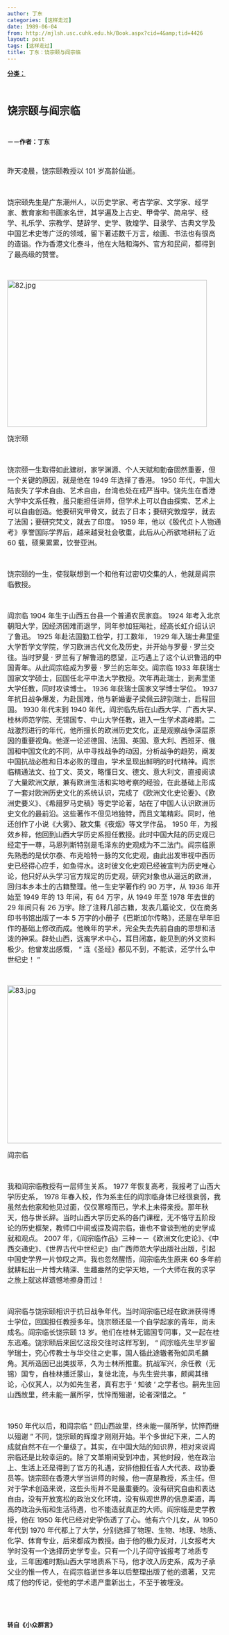 ```yaml
---
author: 丁东
categories: [这样走过]
date: 1989-06-04
from: http://mjlsh.usc.cuhk.edu.hk/Book.aspx?cid=4&amp;tid=4426
layout: post
tags: [这样走过]
title: 丁东：饶宗颐与阎宗临
---
```


<div style="margin: 15px 10px 10px 0px;">
<div>
<span id="ctl00_ContentPlaceHolder1_chapter1_SubjectLabel" style="font-weight:bold;text-decoration:underline;">
   分类：
  </span>
</div>
<p class="p1">
<b>
<font size="5">
<span class="s1">
</span>
<br/>
</font>
</b>
</p>
<p class="p2">
<span class="s1">
<b>
<font size="5">
     饶宗颐与阎宗临
    </font>
</b>
</span>
</p>
<p class="p2">
<span class="s1">
<b>
<br/>
</b>
</span>
</p>
<p class="p2">
<span class="s1">
<b>
    －－作者：丁东
   </b>
</span>
</p>
<p class="p1">
<span class="s1">
</span>
<br/>
</p>
<p class="p2">
<font size="3">
<span class="s1">
    昨天凌晨，饶宗颐教授以
   </span>
<span class="s2">
    101
   </span>
<span class="s1">
    岁高龄仙逝。
   </span>
</font>
</p>
<p class="p1">
<font size="3">
<span class="s1">
</span>
<br/>
</font>
</p>
<p class="p2">
<span class="s1">
<font size="3">
    饶宗颐先生是广东潮州人，以历史学家、考古学家、文学家、经学家、教育家和书画家名世，其学遍及上古史、甲骨学、简帛学、经学、礼乐学、宗教学、楚辞学、史学、敦煌学、目录学、古典文学及中国艺术史等广泛的领域，留下著述数千万言，绘画、书法也有很高的造诣。作为香港文化泰斗，他在大陆和海外、官方和民间，都得到了最高级的赞誉。
   </font>
</span>
</p>
<p class="p1">
<font size="3">
<span class="s1">
</span>
<br/>
</font>
</p>
<p class="p3">
<span class="s1">
<font size="3">
<img alt="82.jpg" border="0" height="338" src="https://i.imgur.com/vpMnnXw.jpg" width="460"/>
</font>
</span>
</p>
<p class="p2">
<span class="s1">
<font size="3">
    饶宗颐
   </font>
</span>
</p>
<p class="p1">
<font size="3">
<span class="s1">
</span>
<br/>
</font>
</p>
<p class="p2">
<font size="3">
<span class="s1">
    饶宗颐一生取得如此建树，家学渊源、个人天赋和勤奋固然重要，但一个关键的原因，就是他在
   </span>
<span class="s2">
    1949
   </span>
<span class="s1">
    年选择了香港。
   </span>
<span class="s2">
    1950
   </span>
<span class="s1">
    年代，中国大陆丧失了学术自由、艺术自由，台湾也处在戒严当中。饶先生在香港大学中文系任教，虽只能担任讲师，但学术上可以自由探索、艺术上可以自由创造。他要研究甲骨文，就去了日本；要研究敦煌学，就去了法国；要研究梵文，就去了印度。
   </span>
<span class="s2">
    1959
   </span>
<span class="s1">
    年，他以《殷代贞卜人物通考》享誉国际学界后，越来越受社会敬重，此后从心所欲地耕耘了近
   </span>
<span class="s2">
    60
   </span>
<span class="s1">
    载，硕果累累，饮誉亚洲。
   </span>
</font>
</p>
<p class="p1">
<font size="3">
<span class="s1">
</span>
<br/>
</font>
</p>
<p class="p2">
<span class="s1">
<font size="3">
    饶宗颐的一生，使我联想到一个和他有过密切交集的人，他就是阎宗临教授。
   </font>
</span>
</p>
<p class="p1">
<font size="3">
<span class="s1">
</span>
<br/>
</font>
</p>
<p class="p2">
<font size="3">
<span class="s1">
    阎宗临
   </span>
<span class="s2">
    1904
   </span>
<span class="s1">
    年生于山西五台县一个普通农民家庭。
   </span>
<span class="s2">
    1924
   </span>
<span class="s1">
    年考入北京朝阳大学，因经济困难而退学，同年参加狂飚社，经高长虹介绍认识了鲁迅。
   </span>
<span class="s2">
    1925
   </span>
<span class="s1">
    年赴法国勤工俭学，打工数年，
   </span>
<span class="s2">
    1929
   </span>
<span class="s1">
    年入瑞士弗里堡大学哲学文学院，学习欧洲古代文化及历史，并开始与罗曼
   </span>
<span class="s2">
    ·
   </span>
<span class="s1">
    罗兰交往。当时罗曼
   </span>
<span class="s2">
    ·
   </span>
<span class="s1">
    罗兰有了解鲁迅的愿望，正巧遇上了这个认识鲁迅的中国青年。从此阎宗临成为罗曼
   </span>
<span class="s2">
    ·
   </span>
<span class="s1">
    罗兰的忘年交。阎宗临
   </span>
<span class="s2">
    1933
   </span>
<span class="s1">
    年获瑞士国家文学硕士，回国任北平中法大学教授。次年再赴瑞士，到弗里堡大学任教，同时攻读博士。
   </span>
<span class="s2">
    1936
   </span>
<span class="s1">
    年获瑞士国家文学博士学位。
   </span>
<span class="s2">
    1937
   </span>
<span class="s1">
    年抗日战争爆发，为赴国难，他与新婚妻子梁佩云辞别瑞士，启程回国。
   </span>
<span class="s2">
    1930
   </span>
<span class="s1">
    年代末到
   </span>
<span class="s2">
    1940
   </span>
<span class="s1">
    年代，阎宗临先后在山西大学、广西大学、桂林师范学院、无锡国专、中山大学任教，进入一生学术高峰期。二战激烈进行的年代，他所擅长的欧洲历史文化，正是观察战争深层原因的重要视角。他逐一论述德国、法国、英国、意大利、西班牙、俄国和中国文化的不同，从中寻找战争的动因，分析战争的趋势，阐发中国抗战必胜和日本必败的理由，学术呈现出鲜明的时代精神。阎宗临精通法文、拉丁文、英文，略懂日文、德文、意大利文，直接阅读了大量欧洲文献，兼有欧洲生活和实地考察的经验，在此基础上形成了一套对欧洲历史文化的系统认识，完成了《欧洲文化史论要》、《欧洲史要义》、《希腊罗马史稿》等史学论著，站在了中国人认识欧洲历史文化的最前沿。这些著作不但见地独特，而且文笔精彩。同时，他还创作了小说《大雾》、散文集《夜烟》等文学作品。
   </span>
<span class="s2">
    1950
   </span>
<span class="s1">
    年，为报效乡梓，他回到山西大学历史系担任教授。此时中国大陆的历史观已经定于一尊，马恩列斯特别是毛泽东的史观成为不二法门。阎宗临原先熟悉的是伏尔泰、布克哈特一脉的文化史观，由此出发审视中西历史已经得心应手，如鱼得水。这时彼文化史观已经被宣判为历史唯心论，他只好从头学习官方规定的历史观，研究对象也从遥远的欧洲，回归本乡本土的古籍整理。他一生史学著作约
   </span>
<span class="s2">
    90
   </span>
<span class="s1">
    万字，从
   </span>
<span class="s2">
    1936
   </span>
<span class="s1">
    年开始至
   </span>
<span class="s2">
    1949
   </span>
<span class="s1">
    年的
   </span>
<span class="s2">
    13
   </span>
<span class="s1">
    年间，有
   </span>
<span class="s2">
    64
   </span>
<span class="s1">
    万字，从
   </span>
<span class="s2">
    1949
   </span>
<span class="s1">
    年至
   </span>
<span class="s2">
    1978
   </span>
<span class="s1">
    年去世的
   </span>
<span class="s2">
    29
   </span>
<span class="s1">
    年间只有
   </span>
<span class="s2">
    26
   </span>
<span class="s1">
    万字。除了注释几部古籍，发表几篇论文，仅在商务印书书馆出版了一本
   </span>
<span class="s2">
    5
   </span>
<span class="s1">
    万字的小册子《巴斯加尔传略》，还是在早年旧作的基础上修改而成。他晚年的学术，完全失去先前自由的思想和活泼的神采。辟处山西，远离学术中心，耳目闭塞，能见到的外文资料极少。他曾发出感慨，
   </span>
<span class="s2">
    “
   </span>
<span class="s1">
    连《圣经》都见不到，不能读，还学什么中世纪史！
   </span>
<span class="s2">
    ”
   </span>
</font>
</p>
<p class="p1">
<font size="3">
<span class="s1">
</span>
<br/>
</font>
</p>
<p class="p3">
<span class="s1">
<font size="3">
<img alt="83.jpg" border="0" height="364" src="https://i.imgur.com/opPUksC.jpeg" width="550"/>
</font>
</span>
</p>
<p class="p2">
<span class="s1">
<font size="3">
    阎宗临
   </font>
</span>
</p>
<p class="p1">
<font size="3">
<span class="s1">
</span>
<br/>
</font>
</p>
<p class="p2">
<font size="3">
<span class="s1">
    我和阎宗临教授有一层师生关系。
   </span>
<span class="s2">
    1977
   </span>
<span class="s1">
    年恢复高考，我报考了山西大学历史系，
   </span>
<span class="s2">
    1978
   </span>
<span class="s1">
    年春入校，作为系主任的阎宗临身体已经很衰弱，我虽然去他家和他见过面，仅仅寒暄而已，学术上未得亲授。那年秋天，他与世长辞。当时山西大学历史系的各门课程，无不恪守五阶段论的历史框架，教师口中间或提及阎宗临，谁也不曾谈到他的史学成就和观点。
   </span>
<span class="s2">
    2007
   </span>
<span class="s1">
    年，《阎宗临作品》三种－－《欧洲文化史论》、《中西交通史》、《世界古代中世纪史》由广西师范大学出版社出版，引起中国史学界一片惊叹之声。我也忽然醒悟，阎宗临先生原来
   </span>
<span class="s2">
    60
   </span>
<span class="s1">
    多年前就耕耘出一片博大精深、生趣盎然的史学天地，一个大师在我的求学之旅上就这样遗憾地擦身而过！
   </span>
</font>
</p>
<p class="p1">
<font size="3">
<span class="s1">
</span>
<br/>
</font>
</p>
<p class="p2">
<font size="3">
<span class="s1">
    阎宗临与饶宗颐相识于抗日战争年代。当时阎宗临已经在欧洲获得博士学位，回国担任教授多年。饶宗颐还是一个自学起家的青年，尚未成名。阎宗临长饶宗颐
   </span>
<span class="s2">
    13
   </span>
<span class="s1">
    岁。他们在桂林无锡国专同事，又一起在桂东逃难。饶宗颐后来回忆这段交往时这样写到，
   </span>
<span class="s2">
    “
   </span>
<span class="s1">
    阎宗临先生早岁留学瑞士，究心传教士与华交往之史事，国人循此途辙者殆如凤毛麟角。其所造固已出类拔萃，久为士林所推重。抗战军兴，余任教（无锡）国专，自桂林播迁蒙山，复徙北流，与先生尝共事，颇闻其绪论，心仪其人，以为如先生者，真有志于
   </span>
<span class="s2">
    ‘
   </span>
<span class="s1">
    知彼
   </span>
<span class="s2">
    ’
   </span>
<span class="s1">
    之学者也。嗣先生回山西故里，终未能一展所学，忧悴而殂谢，论者深惜之。
   </span>
<span class="s2">
    ”
   </span>
</font>
</p>
<p class="p1">
<font size="3">
<span class="s1">
</span>
<br/>
</font>
</p>
<p class="p2">
<font size="3">
<span class="s2">
    1950
   </span>
<span class="s1">
    年代以后，和阎宗临
   </span>
<span class="s2">
    “
   </span>
<span class="s1">
    回山西故里，终未能一展所学，忧悴而继以殂谢
   </span>
<span class="s2">
    ”
   </span>
<span class="s1">
    不同，饶宗颐的辉煌才刚刚开始。半个多世纪下来，二人的成就自然不在一个量级了。其实，在中国大陆的知识界，相对来说阎宗临还是比较幸运的。除了文革期间受到冲击，其他时段，他在政治上、生活上还是得到了官方的礼遇，安排他担任省人大代表、政协委员等。饶宗颐在香港大学当讲师的时候，他一直是教授，系主任。但对于学术创造来说，这些头衔并不是最重要的。没有研究自由和表达自由，没有开放宽松的政治文化环境，没有纵观世界的信息渠道，再高的政治头衔和生活待遇，也不能造就真正的大师。阎宗临是史学教授，他在
   </span>
<span class="s2">
    1950
   </span>
<span class="s1">
    年代已经对史学伤透了了心。他有六个儿女，从
   </span>
<span class="s2">
    1950
   </span>
<span class="s1">
    年代到
   </span>
<span class="s2">
    1970
   </span>
<span class="s1">
    年代都上了大学，分别选择了物理、生物、地理、地质、化学、体育专业，后来都成为教授。由于他的极力反对，儿女报考大学时没有一个选择历史学专业。只有一个儿子阎守诚报考了地质专业，三年困难时期山西大学地质系下马，他才改入历史系，成为子承父业的惟一传人，在阎宗临逝世多年以后整理出版了他的遗著，又完成了他的传记，使他的学术遗产重新出土，不至于被埋没。
   </span>
</font>
</p>
<p class="p1">
<span class="s1">
</span>
<br/>
</p>
<p class="p1">
<b>
<span class="s1">
</span>
<br/>
</b>
</p>
<p class="p2">
<span class="s1">
<b>
    转自《小众群言》
   </b>
</span>
</p>
</div>
